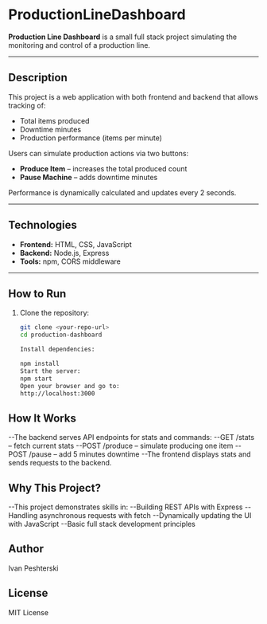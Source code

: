 # ProductionLineDashboard

**Production Line Dashboard** is a small full stack project simulating the monitoring and control of a production line.

---

## Description

This project is a web application with both frontend and backend that allows tracking of:  
- Total items produced  
- Downtime minutes  
- Production performance (items per minute)  

Users can simulate production actions via two buttons:  
- **Produce Item** – increases the total produced count  
- **Pause Machine** – adds downtime minutes  

Performance is dynamically calculated and updates every 2 seconds.

---

## Technologies

- **Frontend:** HTML, CSS, JavaScript  
- **Backend:** Node.js, Express  
- **Tools:** npm, CORS middleware  

---

## How to Run

1. Clone the repository:  
   ```bash
   git clone <your-repo-url>
   cd production-dashboard

   Install dependencies:
   
   npm install
   Start the server:
   npm start
   Open your browser and go to:
   http://localhost:3000

## How It Works

--The backend serves API endpoints for stats and commands:
--GET /stats – fetch current stats
--POST /produce – simulate producing one item
--POST /pause – add 5 minutes downtime
--The frontend displays stats and sends requests to the backend.

## Why This Project?
--This project demonstrates skills in:
--Building REST APIs with Express
--Handling asynchronous requests with fetch
--Dynamically updating the UI with JavaScript
--Basic full stack development principles

## Author
Ivan Peshterski

## License
MIT License
